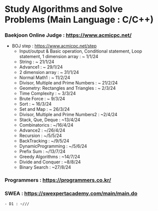 # Study Algorithms and Solve Problems (Main Language : C/C++)

### Baekjoon Online Judge : https://www.acmicpc.net/
  - BOJ step : https://www.acmicpc.net/step
    - Input/output & Basic operation, Conditional statement, Loop statement, 1 dimension array : ~ 1/1/24 
	- String : ~ 21/1/24
	- Advance1 : ~ 29/1/24
	- 2 dimension array : ~ 31/1/24
	- Normal Math1 : ~ 11/2/24
	- Divisor, Multiple and Prime Numbers : ~ 21/2/24
	- Geometry: Rectangles and Triangles : ~ 2/3/24
	- Time Complexity : ~ 3/3/24
	- Brute Force : ~ 9/3/24
	- Sort : ~ 16/3/24 
	- Set and Map : ~ 26/3/24
	- Divisor, Multiple and Prime Numbers2 : ~2/4/24
    - Stack, Que, Deque : ~13/4/24
	- Combinatorics : ~/16/4/24
	- Advance2 : ~/26/4/24 
    - Recursion : ~/5/5/24
    - BackTracking : ~/9/5/24
    - DynamicProgramming : ~/5/6/24
    - Prefix Sum : ~/13/7/24
    - Greedy Algorithms : ~14/7/24
    - Divide and Conquer : ~8/8/24 
	- Binary Search : ~27/8/24


### Programmers : https://programmers.co.kr/

### SWEA : https://swexpertacademy.com/main/main.do
    - D1 : ~///
